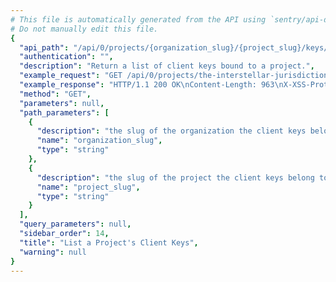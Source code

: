 ```yaml
---
# This file is automatically generated from the API using `sentry/api-docs/generator.py.`
# Do not manually edit this file.
{
  "api_path": "/api/0/projects/{organization_slug}/{project_slug}/keys/", 
  "authentication": "", 
  "description": "Return a list of client keys bound to a project.", 
  "example_request": "GET /api/0/projects/the-interstellar-jurisdiction/pump-station/keys/ HTTP/1.1\nHost: sentry.io\nAuthorization: Bearer <token>", 
  "example_response": "HTTP/1.1 200 OK\nContent-Length: 963\nX-XSS-Protection: 1; mode=block\nX-Content-Type-Options: nosniff\nContent-Language: en\nAccess-Control-Expose-Headers: X-Sentry-Error, Retry-After\nVary: Accept-Language, Cookie\nAccess-Control-Allow-Methods: GET, POST, HEAD, OPTIONS\nLink: <https://sentry.io/api/0/projects/the-interstellar-jurisdiction/pump-station/keys/?&cursor=5:0:1>; rel=\"previous\"; results=\"false\"; cursor=\"5:0:1\", <https://sentry.io/api/0/projects/the-interstellar-jurisdiction/pump-station/keys/?&cursor=5:100:0>; rel=\"next\"; results=\"false\"; cursor=\"5:100:0\"\nAllow: GET, POST, HEAD, OPTIONS\nAccess-Control-Allow-Origin: *\nAccess-Control-Allow-Headers: X-Sentry-Auth, X-Requested-With, Origin, Accept, Content-Type, Authentication, Authorization\nContent-Type: application/json\nX-Frame-Options: deny\n\n[\n  {\n    \"browserSdk\": {\n      \"choices\": [\n        [\n          \"latest\", \n          \"latest\"\n        ], \n        [\n          \"5.x\", \n          \"5.x\"\n        ], \n        [\n          \"4.x\", \n          \"4.x\"\n        ]\n      ]\n    }, \n    \"browserSdkVersion\": \"5.x\", \n    \"dateCreated\": \"2020-03-22T15:24:17.902002Z\", \n    \"dsn\": {\n      \"cdn\": \"https://sentry.io/js-sdk-loader/ff83b4f988204b859e936b6303a7591b.min.js\", \n      \"csp\": \"https://sentry.io/api/2/csp-report/?sentry_key=ff83b4f988204b859e936b6303a7591b\", \n      \"minidump\": \"https://sentry.io/api/2/minidump/?sentry_key=ff83b4f988204b859e936b6303a7591b\", \n      \"public\": \"https://ff83b4f988204b859e936b6303a7591b@sentry.io/2\", \n      \"secret\": \"https://ff83b4f988204b859e936b6303a7591b:10eea2af64b14913976b23ffa10286fb@sentry.io/2\", \n      \"security\": \"https://sentry.io/api/2/security/?sentry_key=ff83b4f988204b859e936b6303a7591b\", \n      \"unreal\": \"https://sentry.io/api/2/unreal/ff83b4f988204b859e936b6303a7591b/\"\n    }, \n    \"id\": \"ff83b4f988204b859e936b6303a7591b\", \n    \"isActive\": true, \n    \"label\": \"Fabulous Key\", \n    \"name\": \"Fabulous Key\", \n    \"projectId\": 2, \n    \"public\": \"ff83b4f988204b859e936b6303a7591b\", \n    \"rateLimit\": null, \n    \"secret\": \"10eea2af64b14913976b23ffa10286fb\"\n  }\n]", 
  "method": "GET", 
  "parameters": null, 
  "path_parameters": [
    {
      "description": "the slug of the organization the client keys belong to.", 
      "name": "organization_slug", 
      "type": "string"
    }, 
    {
      "description": "the slug of the project the client keys belong to.", 
      "name": "project_slug", 
      "type": "string"
    }
  ], 
  "query_parameters": null, 
  "sidebar_order": 14, 
  "title": "List a Project's Client Keys", 
  "warning": null
}
---
```

